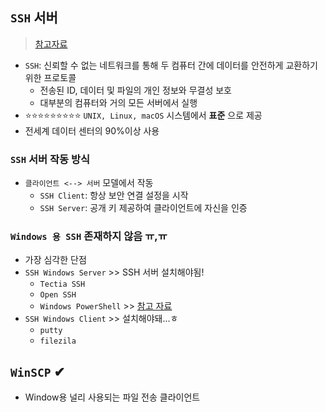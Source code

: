 ## `SSH` 서버
> [참고자료](https://www.ssh.com/academy/ssh/server)
- `SSH`: 신뢰할 수 없는 네트워크를 통해 두 컴퓨터 간에 데이터를 안전하게 교환하기 위한 프로토콜
  - 전송된 ID, 데이터 및 파일의 개인 정보와 무결성 보호
  - 대부분의 컴퓨터와 거의 모든 서버에서 실행 
- ⭐⭐⭐⭐⭐⭐⭐⭐⭐ `UNIX, Linux, macOS` 시스템에서 __표준__ 으로 제공
- 전세계 데이터 센터의 90%이상 사용

### `SSH` 서버 작동 방식
- `클라이언트 <--> 서버` 모델에서 작동
  - `SSH Client`: 항상 보안 연결 설정을 시작
  - `SSH Server`: 공개 키 제공하여 클라이언트에 자신을 인증

### `Windows 용 SSH` 존재하지 않음 ㅠ,ㅠ
- 가장 심각한 단점
- `SSH Windows Server` >> SSH 서버 설치해야됨! 
  - `Tectia SSH`
  - `Open SSH`
  - `Windows PowerShell` >> [참고 자료](https://docs.microsoft.com/en-us/powershell/scripting/learn/remoting/ssh-remoting-in-powershell-core?view=powershell-7.2)
- `SSH Windows Client` >> 설치해야돼...ㅎ
  - `putty`
  - `filezila`

## `WinSCP` ✔
- Window용 널리 사용되는 파일 전송 클라이언트
